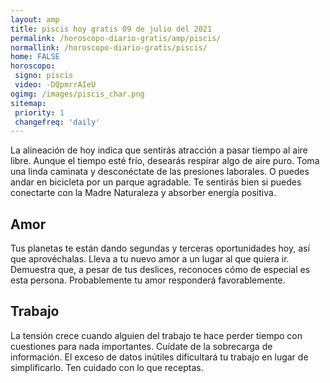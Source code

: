 ```yaml
---
layout: amp
title: piscis hoy gratis 09 de julio del 2021 
permalink: /horoscopo-diario-gratis/amp/piscis/
normallink: /horoscopo-diario-gratis/piscis/
home: FALSE
horoscopo:
 signo: piscis
 video: -DQpmrrAIeU
ogimg: /images/piscis_char.png
sitemap:
 priority: 1
 changefreq: 'daily'
---
```



La alineación de hoy  indica que sentirás atracción a pasar tiempo al aire libre. Aunque el tiempo esté frío, desearás respirar algo de aire puro. Toma una linda caminata y desconéctate de las presiones laborales. O puedes andar en bicicleta por un parque agradable. Te sentirás bien si puedes conectarte con la Madre Naturaleza y absorber energía positiva.

## Amor

Tus planetas te están dando segundas y terceras oportunidades hoy, así que aprovéchalas. Lleva a tu nuevo amor a un lugar al que quiera ir. Demuestra que, a pesar de tus deslices, reconoces cómo de especial es esta persona. Probablemente tu amor responderá favorablemente.

## Trabajo

La tensión crece cuando alguien del trabajo te hace perder tiempo con cuestiones para nada importantes. Cuídate de la sobrecarga de información. El exceso de datos inútiles dificultará tu trabajo en lugar de simplificarlo. Ten cuidado con lo que receptas.